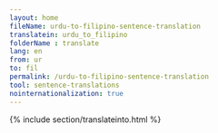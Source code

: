 ```yaml
---
layout: home
fileName: urdu-to-filipino-sentence-translation
translatein: urdu_to_filipino
folderName : translate
lang: en
from: ur
to: fil
permalink: /urdu-to-filipino-sentence-translation
tool: sentence-translations
nointernationalization: true
---
```

{% include section/translateinto.html %}
